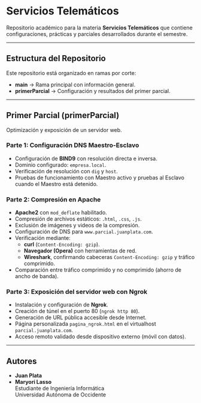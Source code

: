 # Servicios Telemáticos

Repositorio académico para la materia **Servicios Telemáticos** que contiene configuraciones, prácticas y parciales desarrollados durante el semestre.

---

## Estructura del Repositorio

Este repositorio está organizado en ramas por corte:

- **main** → Rama principal con información general.
- **primerParcial** → Configuración y resultados del primer parcial.

---

## Primer Parcial (primerParcial)
Optimización y exposición de un servidor web.

### Parte 1: Configuración DNS Maestro-Esclavo
- Configuración de **BIND9** con resolución directa e inversa.  
- Dominio configurado: `empresa.local`.  
- Verificación de resolución con `dig` y `host`.  
- Pruebas de funcionamiento con Maestro activo y pruebas al Esclavo cuando el Maestro está detenido.

### Parte 2: Compresión en Apache
- **Apache2** con `mod_deflate` habilitado.  
- Compresión de archivos estáticos: `.html`, `.css`, `.js`.  
- Exclusión de imágenes y videos de la compresión.  
- Configuración de DNS para `www.parcial.juanplata.com`.  
- Verificación mediante:
  - **curl** (`Content-Encoding: gzip`).  
  - **Navegador (Opera)** con herramientas de red.  
  - **Wireshark**, confirmando cabeceras `Content-Encoding: gzip` y tráfico comprimido.  
- Comparación entre tráfico comprimido y no comprimido (ahorro de ancho de banda).

### Parte 3: Exposición del servidor web con Ngrok
- Instalación y configuración de **Ngrok**.  
- Creación de túnel en el puerto 80 (`ngrok http 80`).  
- Generación de URL pública accesible desde Internet.  
- Página personalizada `pagina_ngrok.html` en el virtualhost `parcial.juanplata.com`.  
- Acceso remoto validado desde dispositivo externo (móvil con datos).  

---

## Autores
- **Juan Plata**
- **Maryori Lasso**  
Estudiante de Ingeniería Informática  
Universidad Autónoma de Occidente  

